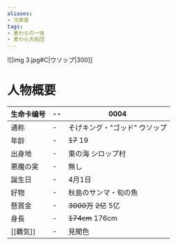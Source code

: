 ```yaml
---
aliases:
- 乌索普
tags:
- 麦わらの一味
- 麦わら大船団
---
```


![[img 3.jpg#C|ウソップ|300]]
# 人物概要

| 生命卡编号  | --  | 0004                |
| ------ | --- | ------------------- |
| 通称     | -   | そげキング・"ゴッド" ウソップ    |
| 年龄     | -   | ~~17~~ 19           |
| 出身地    | -   | 東の海 シロップ村           |
| 悪魔の実   | -   | 無し                  |
| 誕生日    | -   | 4月1日                |
| 好物     | -   | 秋島のサンマ・旬の魚          |
| 懸賞金    | -   | ~~3000万~~ ~~2亿~~ 5亿 |
| 身長     | -   | ~~174cm~~ 176cm     |
| [[覇気]] | -   | 見聞色                 |






